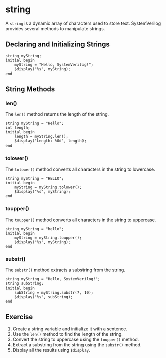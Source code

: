 # string
A `string` is a dynamic array of characters used to store text. SystemVerilog provides several methods to manipulate strings.

## Declaring and Initializing Strings
```SV
string myString;
initial begin
    myString = "Hello, SystemVerilog!";
    $display("%s", myString);
end
```

## String Methods

### len()
The `len()` method returns the length of the string.
```SV
string myString = "Hello";
int length;
initial begin
    length = myString.len();
    $display("Length: %0d", length);
end
```

### tolower()
The `tolower()` method converts all characters in the string to lowercase.
```SV
string myString = "HELLO";
initial begin
    myString = myString.tolower();
    $display("%s", myString);
end
```

### toupper()
The `toupper()` method converts all characters in the string to uppercase.
```SV
string myString = "hello";
initial begin
    myString = myString.toupper();
    $display("%s", myString);
end
```

### substr()
The `substr()` method extracts a substring from the string.
```SV
string myString = "Hello, SystemVerilog!";
string subString;
initial begin
    subString = myString.substr(7, 10);
    $display("%s", subString);
end
```

## Exercise
1. Create a string variable and initialize it with a sentence.
2. Use the `len()` method to find the length of the string.
3. Convert the string to uppercase using the `toupper()` method.
4. Extract a substring from the string using the `substr()` method.
5. Display all the results using `$display`.
